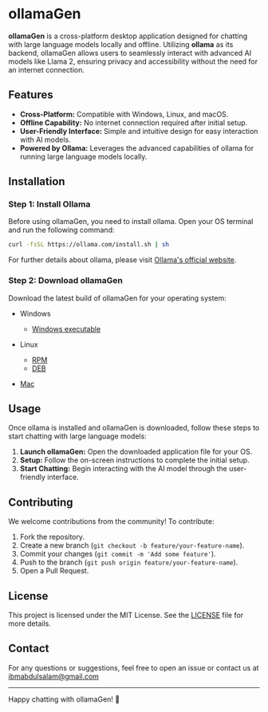 # ollamaGen

**ollamaGen** is a cross-platform desktop application designed for chatting with large language models locally and offline. Utilizing **ollama** as its backend, ollamaGen allows users to seamlessly interact with advanced AI models like Llama 2, ensuring privacy and accessibility without the need for an internet connection.

## Features

- **Cross-Platform:** Compatible with Windows, Linux, and macOS.
- **Offline Capability:** No internet connection required after initial setup.
- **User-Friendly Interface:** Simple and intuitive design for easy interaction with AI models.
- **Powered by Ollama:** Leverages the advanced capabilities of ollama for running large language models locally.

## Installation

### Step 1: Install Ollama

Before using ollamaGen, you need to install ollama. Open your OS terminal and run the following command:

```sh
curl -fsSL https://ollama.com/install.sh | sh
```

For further details about ollama, please visit [Ollama's official website](https://www.ollama.com).

### Step 2: Download ollamaGen

Download the latest build of ollamaGen for your operating system:

- Windows
  - [Windows executable](https://github.com/moriire/ollamaGen/releases/download/untagged-d098948da921e233e9db/ollamaGen-0.0.3.Setup.exe)
- Linux
  - [RPM](https://github.com/moriire/ollamaGen/releases/download/untagged-d098948da921e233e9db/ollamaGen-0.0.3-1.x86_64.rpm)
  - [DEB](https://github.com/moriire/ollamaGen/releases/download/untagged-d098948da921e233e9db/ollamagen_0.0.3_amd64.deb)

- [Mac](https://github.com/moriire/ollamaGen/releases/download/untagged-d098948da921e233e9db/ollamaGen-darwin-arm64-0.0.3.zip)

## Usage

Once ollama is installed and ollamaGen is downloaded, follow these steps to start chatting with large language models:

1. **Launch ollamaGen:** Open the downloaded application file for your OS.
2. **Setup:** Follow the on-screen instructions to complete the initial setup.
3. **Start Chatting:** Begin interacting with the AI model through the user-friendly interface.

## Contributing
We welcome contributions from the community! To contribute:
1. Fork the repository.
2. Create a new branch (`git checkout -b feature/your-feature-name`).
3. Commit your changes (`git commit -m 'Add some feature'`).
4. Push to the branch (`git push origin feature/your-feature-name`).
5. Open a Pull Request.

## License

This project is licensed under the MIT License. See the [LICENSE](LICENSE) file for more details.

## Contact
For any questions or suggestions, feel free to open an issue or contact us at <ibmabdulsalam@gmail.com>

---

Happy chatting with ollamaGen! 🚀
